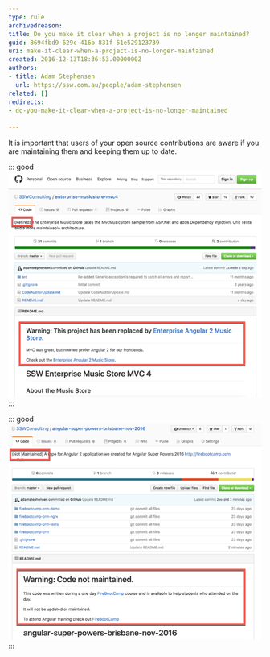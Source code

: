 ```yaml
---
type: rule
archivedreason: 
title: Do you make it clear when a project is no longer maintained?
guid: 8694fbd9-629c-416b-831f-51e529123739
uri: make-it-clear-when-a-project-is-no-longer-maintained
created: 2016-12-13T18:36:53.0000000Z
authors:
- title: Adam Stephensen
  url: https://ssw.com.au/people/adam-stephensen
related: []
redirects:
- do-you-make-it-clear-when-a-project-is-no-longer-maintained

---
```


It is important that users of your open source contributions are aware if you are maintaining them and keeping them up to date.

<!--endintro-->


::: good  
![Figure: Good Example - It is clear that the project is not going to be updated, and where to go for the most recent version. The description starts with "Retired" , and the readme very clearly indicates that the project has been replaced with a newer version and where to get it](/rules/make-it-clear-when-a-project-is-no-longer-maintained/open-source-retired.png)  
:::


::: good  
![Figure: Good Example - one off repos. For repositories just created to share code with students, it should be clear that the code will not be updated and maintained, and reference the course associated with its creation](/rules/make-it-clear-when-a-project-is-no-longer-maintained/open-source-retired-2.png)  
:::

